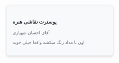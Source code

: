 <!DOCTYPE html>
<html lang="en">
<head>
    <meta charset="UTF-8">
    <meta http-equiv="X-UA-Compatible" content="IE=edge">
    <meta name="viewport" content="width=device-width, initial-scale=1.0">
    <title>Responsive Card Design</title>
    <style>
        .card {
            width: 300px;
            background-color: #f8f9fa;
            border: 1px solid #dee2e6;
            border-radius: 8px;
            padding: 20px;
            margin: 20px;
            box-shadow: 0 4px 6px rgba(0, 0, 0, 0.1);
        }
        .card h3 {
            color: #343a40;
        }
        .card p {
            color: #6c757d;
        }
    </style>
</head>
<body>
    <div class="card">
        <h3>پوسترت نقاشی هنره</h3>
        <p>آقای احسان شهبازی</p>
        <p>اون با مداد رنگ میکشه واقعا خیلی خوبه</p>
    </div>
</body>
</html>
